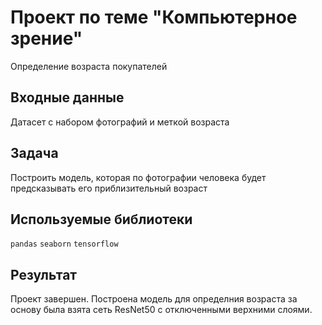 # Проект по теме "Компьютерное зрение"
Определение возраста покупателей

## Входные данные
Датасет с набором фотографий и меткой возраста

## Задача
Построить модель, которая по фотографии человека будет предсказывать его приблизительный возраст

## Используемые библиотеки
`pandas` `seaborn` `tensorflow`

## Результат

Проект завершен. Построена модель для определния возраста за основу была взята сеть ResNet50 с отключенными верхними слоями.
